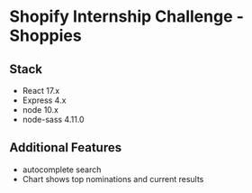 # Shopify Internship Challenge - Shoppies

## Stack
- React 17.x
- Express 4.x
- node 10.x
- node-sass 4.11.0

## Additional Features
- autocomplete search
- Chart shows top nominations and current results

